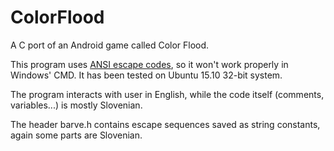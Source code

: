 # ColorFlood
A C port of an Android game called Color Flood.

This program uses [ANSI escape codes](https://en.wikipedia.org/wiki/ANSI_escape_code), so it won't work properly in Windows' CMD. It has been tested on Ubuntu 15.10 32-bit system.

The program interacts with user in English, while the code itself (comments, variables...) is mostly Slovenian.

The header barve.h contains escape sequences saved as string constants, again some parts are Slovenian.
